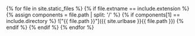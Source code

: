 {% for file in site.static_files %}
  {% if file.extname == include.extension %}
    {% assign components = file.path | split: '/' %}
    {% if components[1] == include.directory %}
!["{{ file.path }}"]({{ site.urlbase }}{{ file.path }})
    {% endif %}
  {% endif %}
{% endfor %}
